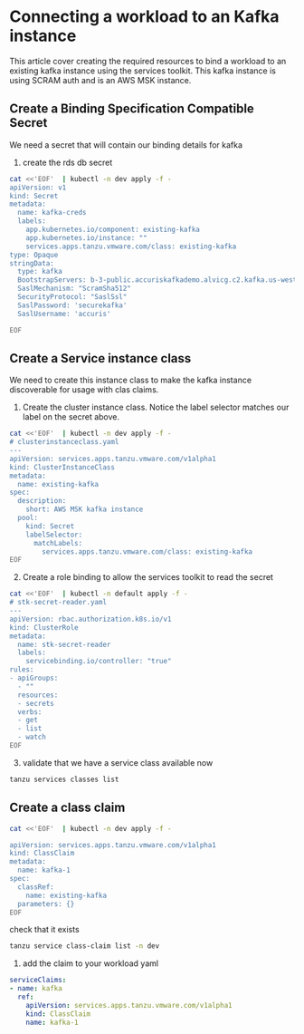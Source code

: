 # Connecting a workload to an Kafka instance

This article cover creating the required resources to bind a workload to an existing kafka instance using the services toolkit. This kafka instance is using SCRAM auth and is an AWS MSK instance.


## Create a Binding Specification Compatible Secret

We need a secret that will contain our binding details for kafka

1. create the rds db secret

```bash
cat <<'EOF'  | kubectl -n dev apply -f - 
apiVersion: v1
kind: Secret
metadata:
  name: kafka-creds
  labels:
    app.kubernetes.io/component: existing-kafka
    app.kubernetes.io/instance: ""
    services.apps.tanzu.vmware.com/class: existing-kafka
type: Opaque
stringData:
  type: kafka
  BootstrapServers: b-3-public.accuriskafkademo.alvicg.c2.kafka.us-west-2.amazonaws.com:9196,b-1-public.accuriskafkademo.alvicg.c2.kafka.us-west-2.amazonaws.com:9196,b-2-public.accuriskafkademo.alvicg.c2.kafka.us-west-2.amazonaws.com:9196
  SaslMechanism: "ScramSha512"
  SecurityProtocol: "SaslSsl"
  SaslPassword: 'securekafka'
  SaslUsername: 'accuris'

EOF
```

## Create a Service instance class

We need to create this instance class to make the kafka instance discoverable for usage with clas claims. 
1. Create the cluster instance class. Notice the label selector matches our label on the secret  above.

```bash
cat <<'EOF'  | kubectl -n dev apply -f - 
# clusterinstanceclass.yaml
---
apiVersion: services.apps.tanzu.vmware.com/v1alpha1
kind: ClusterInstanceClass
metadata:
  name: existing-kafka
spec:
  description:
    short: AWS MSK kafka instance
  pool:
    kind: Secret
    labelSelector:
      matchLabels:
        services.apps.tanzu.vmware.com/class: existing-kafka
EOF
```

2. Create a role binding to allow the services toolkit to read the  secret

```bash
cat <<'EOF'  | kubectl -n default apply -f - 
# stk-secret-reader.yaml
---
apiVersion: rbac.authorization.k8s.io/v1
kind: ClusterRole
metadata:
  name: stk-secret-reader
  labels:
    servicebinding.io/controller: "true"
rules:
- apiGroups:
  - ""
  resources:
  - secrets
  verbs:
  - get
  - list
  - watch
EOF
```


3. validate that we have a service class available now

```bash
tanzu services classes list
```


## Create a class claim

```bash
cat <<'EOF'  | kubectl -n dev apply -f - 

apiVersion: services.apps.tanzu.vmware.com/v1alpha1
kind: ClassClaim
metadata:
  name: kafka-1
spec:
  classRef:
    name: existing-kafka
  parameters: {}
EOF
```

check that it exists

```bash
tanzu service class-claim list -n dev
```

1. add the claim to your workload yaml

```yaml
serviceClaims:
- name: kafka
  ref:
    apiVersion: services.apps.tanzu.vmware.com/v1alpha1
    kind: ClassClaim
    name: kafka-1
```